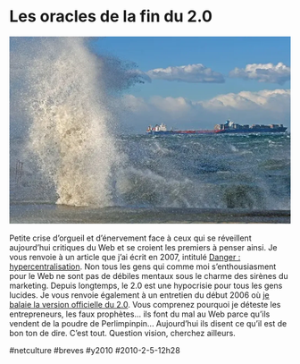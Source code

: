 # Les oracles de la fin du 2.0

![](_i/3107697750_e5f47bb0141.webp)

Petite crise d’orgueil et d’énervement face à ceux qui se réveillent aujourd’hui critiques du Web et se croient les premiers à penser ainsi. Je vous renvoie à un article que j’ai écrit en 2007, intitulé [Danger : hypercentralisation](../../2007/7/hypercentralisation.md). Non tous les gens qui comme moi s’enthousiasment pour le Web ne sont pas de débiles mentaux sous le charme des sirènes du marketing. Depuis longtemps, le 2.0 est une hypocrisie pour tous les gens lucides. Je vous renvoie également à un entretien du début 2006 où [je balaie la version officielle du 2.0](../../2006/2/nextmodernity.md). Vous comprenez pourquoi je déteste les entrepreneurs, les faux prophètes... ils font du mal au Web parce qu’ils vendent de la poudre de Perlimpinpin... Aujourd’hui ils disent ce qu’il est de bon ton de dire. C’est tout. Question vision, cherchez ailleurs.

#netculture #breves #y2010 #2010-2-5-12h28
